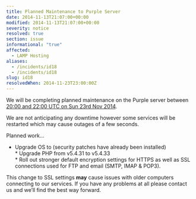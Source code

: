 ```yaml
---
title: Planned Maintenance to Purple Server
date: 2014-11-13T21:07:00+00:00
modified: 2014-11-13T21:07:00+00:00
severity: notice
resolved: true
section: issue
informational: "true"
affected:
  - LAMP Hosting
aliases:
  - /incidents/id18
  - /incidents/id18
slug: id18
resolvedWhen: 2014-11-23T23:00:00Z
---
```


We will be completing planned maintenance on the Purple server between [20:00 and 22:00 UTC on Sun 23rd Nov 2014](https://www.timeanddate.com/worldclock/fixedtime.html?iso=20141123T20&ah=2).

We are not anticipating any downtime however some services will be restarted which may cause outages of a few seconds.

Planned work…

*    Upgrade OS to (security patches have already been installed)<br />*    Upgrade PHP from v5.4.31 to v5.4.33<br />*    Roll out stronger default encryption settings for HTTPS as well as SSL connections used for FTP and email (SMTP, IMAP & POP3).

This change to SSL settings **may** cause issues with older computers connecting to our services.  If you have any problems at all please contact us and we’ll find the best way forward.

